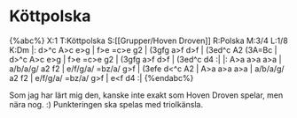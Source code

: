 # Köttpolska

{%abc%}
X:1
T:Köttpolska
S:[[Grupper/Hoven Droven]]
R:Polska
M:3/4
L:1/8
K:Dm
|: d>^c A>c e>g | f>e =c>e g2 | (3gfg a>f d>f | (3ed^c A2 (3A=Bc | 
d>^c A>c e>g | f>e =c>e g2 | (3gfg a>f d>f | (3ed^c d4 :|
|: A>a a>a a>a | a/b/a/g/ a2 f2 | e/f/g/a/ =bz/a/ g>f | (3efe d<^c A2 |
 A>a a>a a>a | a/b/a/g/ a2 f2 | e/f/g/a/ =bz/a/ g>f | e<f d4 :|
{%endabc%}

Som jag har lärt mig den, kanske inte exakt som Hoven Droven spelar, men nära nog. :) Punkteringen ska spelas med triolkänsla.
